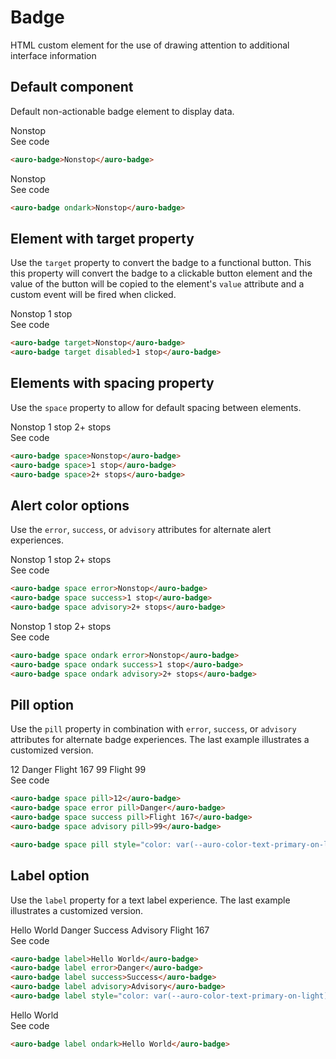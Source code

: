 # Badge

HTML custom element for the use of drawing attention to additional interface information

## Default component

Default non-actionable badge element to display data.

<div class="exampleWrapper">
  <auro-badge>Nonstop</auro-badge>
</div>

<auro-accordion lowProfile justifyRight>
  <span slot="trigger">See code</span>

  ```html
  <auro-badge>Nonstop</auro-badge>
  ```

</auro-accordion>

<div class="exampleWrapper--ondark">
  <auro-badge ondark>Nonstop</auro-badge>
</div>

<auro-accordion lowProfile justifyRight>
  <span slot="trigger">See code</span>

  ```html
  <auro-badge ondark>Nonstop</auro-badge>
  ```

</auro-accordion>

## Element with target property

Use the `target` property to convert the badge to a functional button. This this property will convert the badge to a clickable button element and the value of the button will be copied to the element's `value` attribute and a custom event will be fired when clicked.

<div class="exampleWrapper">
  <auro-badge target>Nonstop</auro-badge>
  <auro-badge target disabled>1 stop</auro-badge>
</div>

<auro-accordion lowProfile justifyRight>
  <span slot="trigger">See code</span>

  ```html
  <auro-badge target>Nonstop</auro-badge>
  <auro-badge target disabled>1 stop</auro-badge>
  ```

</auro-accordion>

## Elements with spacing property

Use the `space` property to allow for default spacing between elements.

<div class="exampleWrapper">
  <auro-badge space>Nonstop</auro-badge>
  <auro-badge space>1 stop</auro-badge>
  <auro-badge space>2+ stops</auro-badge>
</div>

<auro-accordion lowProfile justifyRight>
  <span slot="trigger">See code</span>

  ```html
  <auro-badge space>Nonstop</auro-badge>
  <auro-badge space>1 stop</auro-badge>
  <auro-badge space>2+ stops</auro-badge>
  ```

</auro-accordion>

## Alert color options

Use the `error`, `success`, or `advisory` attributes for alternate alert experiences.

<div class="exampleWrapper">
  <auro-badge space error>Nonstop</auro-badge>
  <auro-badge space success>1 stop</auro-badge>
  <auro-badge space advisory>2+ stops</auro-badge>
</div>

<auro-accordion lowProfile justifyRight>
  <span slot="trigger">See code</span>

  ```html
  <auro-badge space error>Nonstop</auro-badge>
  <auro-badge space success>1 stop</auro-badge>
  <auro-badge space advisory>2+ stops</auro-badge>
  ```

</auro-accordion>

<div class="exampleWrapper--ondark">
  <auro-badge space ondark error>Nonstop</auro-badge>
  <auro-badge space ondark success>1 stop</auro-badge>
  <auro-badge space ondark advisory>2+ stops</auro-badge>
</div>

<auro-accordion lowProfile justifyRight>
  <span slot="trigger">See code</span>

  ```html
  <auro-badge space ondark error>Nonstop</auro-badge>
  <auro-badge space ondark success>1 stop</auro-badge>
  <auro-badge space ondark advisory>2+ stops</auro-badge>
  ```

</auro-accordion>

## Pill option

Use the `pill` property in combination with `error`, `success`, or `advisory` attributes for alternate badge experiences. The last example illustrates a customized version.

<div class="exampleWrapper">
  <auro-badge space pill>12</auro-badge>
  <auro-badge space error pill>Danger</auro-badge>
  <auro-badge space success pill>Flight 167</auro-badge>
  <auro-badge space advisory pill>99</auro-badge>
  <auro-badge space pill style="color: var(--auro-color-text-primary-on-light); background-color: var(--auro-color-brand-tropical-300); border-color: var(--auro-color-brand-tropical-300)">Flight 99</auro-badge>
</div>

<auro-accordion lowProfile justifyRight>
  <span slot="trigger">See code</span>

  ```html
  <auro-badge space pill>12</auro-badge>
  <auro-badge space error pill>Danger</auro-badge>
  <auro-badge space success pill>Flight 167</auro-badge>
  <auro-badge space advisory pill>99</auro-badge>

  <auro-badge space pill style="color: var(--auro-color-text-primary-on-light); background-color: var(--auro-color-brand-tropical-300); border-color: var(--auro-color-brand-tropical-300)">Flight 99</auro-badge>
  ```

</auro-accordion>

## Label option

Use the `label` property for a text label experience. The last example illustrates a customized version.

<div class="exampleWrapper">
  <auro-badge label>Hello World</auro-badge>
  <auro-badge label error>Danger</auro-badge>
  <auro-badge label success>Success</auro-badge>
  <auro-badge label advisory>Advisory</auro-badge>
  <auro-badge label style="color: var(--auro-color-text-primary-on-light); background-color: var(--auro-color-brand-tropical-300); border-color: var(--auro-color-brand-tropical-300)">Flight 167</auro-badge>
</div>

<auro-accordion lowProfile justifyRight>
  <span slot="trigger">See code</span>

  ```html
  <auro-badge label>Hello World</auro-badge>
  <auro-badge label error>Danger</auro-badge>
  <auro-badge label success>Success</auro-badge>
  <auro-badge label advisory>Advisory</auro-badge>
  <auro-badge label style="color: var(--auro-color-text-primary-on-light); background-color: var(--auro-color-brand-tropical-300); border-color: var(--auro-color-brand-tropical-300)">Flight 167</auro-badge>
  ```

</auro-accordion>

<div class="exampleWrapper--ondark">
  <auro-badge label ondark>Hello World</auro-badge>
</div>

<auro-accordion lowProfile justifyRight>
  <span slot="trigger">See code</span>

  ```html
  <auro-badge label ondark>Hello World</auro-badge>
  ```

</auro-accordion>
